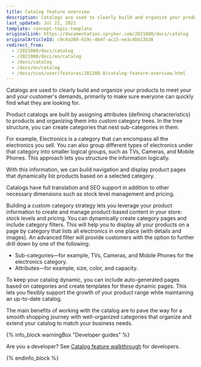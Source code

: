 ```yaml
---
title: Catalog feature overview
description: Catalogs are used to clearly build and organize your products to meet you and your customer's demands.
last_updated: Jul 21, 2021
template: concept-topic-template
originalLink: https://documentation.spryker.com/2021080/docs/catalog
originalArticleId: c9c0a388-619c-464f-ac15-ee3c4bb13b36
redirect_from:
  - /2021080/docs/catalog
  - /2021080/docs/en/catalog
  - /docs/catalog
  - /docs/en/catalog
  - /docs/scos/user/features/202200.0/catalog-feature-overview.html
---
```


Catalogs are used to clearly build and organize your products to meet your and your customer's demands, primarily to make sure everyone can quickly find what they are looking for.

Product catalogs are built by assigning attributes (defining characteristics) to products and organizing them into custom category trees. In the tree structure, you can create categories that nest sub-categories in them.

For example, Electronics is a category that can encompass all the electronics you sell. You can also group different types of electronics under that category into smaller logical groups, such as TVs, Cameras, and Mobile Phones. This approach lets you structure the information logically.

With this information, we can build navigation and display product pages that dynamically list products based on a selected category.

Catalogs have full translation and SEO support in addition to other necessary dimensions such as stock level management and pricing.

Building a custom category strategy lets you leverage your product information to create and manage product-based content in your store: stock levels and pricing. You can dynamically create category pages and include category filters. This will help you to display all your products on a page by category that lists all electronics in one place (with details and images). An advanced filter will provide customers with the option to further drill down by one of the following:
* Sub-categories—for example, TVs, Cameras, and Mobile Phones for the electronics category.
* Attributes—for example, size, color, and capacity.

To keep your catalog dynamic, you can include auto-generated pages based on categories and create templates for these dynamic pages. This lets you flexibly support the growth of your product range while maintaining an up-to-date catalog.

The main benefits of working with the catalog are to pave the way for a smooth shopping journey with well-organized categories that organize and extend your catalog to match your business needs.

{% info_block warningBox "Developer guides" %}

Are you a developer? See [Catalog feature walkthrough](/docs/scos/dev/feature-walkthroughs/{{page.version}}/catalog-feature-walkthrough.html) for developers.

{% endinfo_block %}
